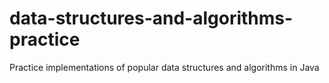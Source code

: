 # data-structures-and-algorithms-practice
Practice implementations of popular data structures and algorithms in Java
